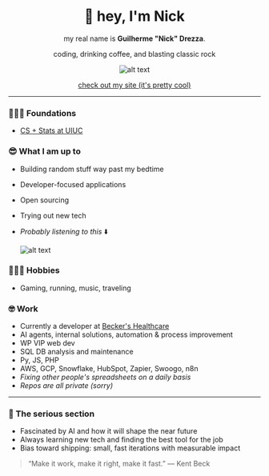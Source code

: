 <div align="center">  

# 👋 hey, I'm Nick  

my real name is **Guilherme "Nick" Drezza**.  

coding, drinking coffee, and blasting classic rock  

![alt text](https://drive.google.com/thumbnail?id=1lbJiaGYzCG58nzqRQisIJGZ3cD1B2E8M&sz=w150)  

[check out my site (it's pretty cool)](https://guidrezza.com)  

</div>  

---  

### 👨🏻‍🎓 Foundations  
- [CS + Stats at UIUC](https://www.usnews.com/best-graduate-schools/top-science-schools/university-of-illinois-at-urbana-champaign-145637)

### 😎 What I am up to  
- Building random stuff way past my bedtime  
- Developer-focused applications  
- Open sourcing  
- Trying out new tech  
- _Probably listening to this_ ⬇️

     ![alt text](https://drive.google.com/thumbnail?id=1GAJxMFP7yHDu9_gtZ2idwiMjOK2OCl6J&sz=w100)  

### 🏃🏻‍➡️ Hobbies  
- Gaming, running, music, traveling  

### 🤓 Work  
- Currently a developer at [Becker's Healthcare](https://hubs.beckershealthcare.com/about)  
- AI agents, internal solutions, automation & process improvement  
- WP VIP web dev  
- SQL DB analysis and maintenance  
- Py, JS, PHP  
- AWS, GCP, Snowflake, HubSpot, Zapier, Swoogo, n8n  
- _Fixing other people's spreadsheets on a daily basis_  
- _Repos are all private (sorry)_  

---  

### 🤔 The serious section  
- Fascinated by AI and how it will shape the near future  
- Always learning new tech and finding the best tool for the job  
- Bias toward shipping: small, fast iterations with measurable impact  
> “Make it work, make it right, make it fast.” — Kent Beck  
